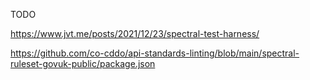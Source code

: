 TODO

https://www.jvt.me/posts/2021/12/23/spectral-test-harness/

https://github.com/co-cddo/api-standards-linting/blob/main/spectral-ruleset-govuk-public/package.json